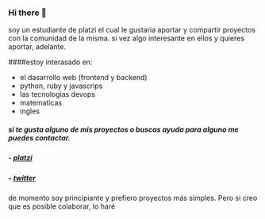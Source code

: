 ### Hi there 👋

soy un estudiante de platzi el cual le gustaria aportar y compartir proyectos con la comunidad de la misma. si vez algo interesante en ellos y quieres aportar, adelante.

####estoy interasado en:

- el dasarrollo web (frontend y backend)
- python, ruby y javascrips
- las tecnologias devops
- matematicas
- ingles

##### si te gusta alguno de mis proyectos o buscas ayuda para alguno me puedes contactar.

##### - [platzi](https://platzi.com/@heidan/)
##### - [twitter](https://twitter.com/J_Davidx)

de momento soy principiante y prefiero proyectos más simples. Pero si creo que es posible colaborar, lo haré